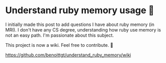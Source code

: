 # Understand ruby memory usage 🤔

I initially made this post to add questions I have about ruby memory (in MRI). I don't have any CS degree, understanding how ruby use memory is not an easy path. I'm passionate about this subject.

This project is now a wiki. Feel free to contribute. 🙌

https://github.com/benoittgt/understand_ruby_memory/wiki

